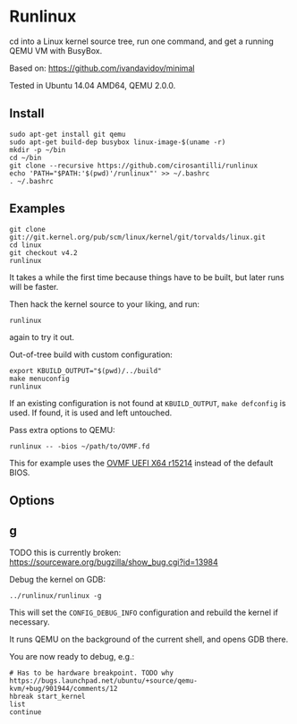 # Runlinux

cd into a Linux kernel source tree, run one command, and get a running QEMU VM with BusyBox.

Based on: <https://github.com/ivandavidov/minimal>

Tested in Ubuntu 14.04 AMD64, QEMU 2.0.0.

## Install

    sudo apt-get install git qemu
    sudo apt-get build-dep busybox linux-image-$(uname -r)
    mkdir -p ~/bin
    cd ~/bin
    git clone --recursive https://github.com/cirosantilli/runlinux
    echo 'PATH="$PATH:'$(pwd)'/runlinux"' >> ~/.bashrc
    . ~/.bashrc

## Examples

	git clone git://git.kernel.org/pub/scm/linux/kernel/git/torvalds/linux.git
	cd linux
	git checkout v4.2
	runlinux

It takes a while the first time because things have to be built, but later runs will be faster.

Then hack the kernel source to your liking, and run:

	runlinux

again to try it out.

Out-of-tree build with custom configuration:

    export KBUILD_OUTPUT="$(pwd)/../build"
    make menuconfig
	runlinux

If an existing configuration is not found at `KBUILD_OUTPUT`, `make defconfig` is used. If found, it is used and left untouched.

Pass extra options to QEMU:

    runlinux -- -bios ~/path/to/OVMF.fd

This for example uses the [OVMF UEFI X64 r15214](https://sourceforge.net/projects/edk2/files/OVMF/OVMF-X64-r15214.zip/download) instead of the default BIOS.

## Options

## g

TODO this is currently broken: <https://sourceware.org/bugzilla/show_bug.cgi?id=13984>

Debug the kernel on GDB:

	../runlinux/runlinux -g

This will set the `CONFIG_DEBUG_INFO` configuration and rebuild the kernel if necessary.

It runs QEMU on the background of the current shell, and opens GDB there.

You are now ready to debug, e.g.:

    # Has to be hardware breakpoint. TODO why https://bugs.launchpad.net/ubuntu/+source/qemu-kvm/+bug/901944/comments/12
    hbreak start_kernel
    list
    continue
